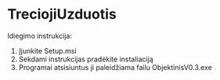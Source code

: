 # TreciojiUzduotis

Idiegimo instrukcija: 
1) Įjunkite Setup.msi
2) Sekdami instrukcijas pradėkite instaliaciją
3) Programai atsisiuntus ji paleidžiama failu ObjektinisV0.3.exe
